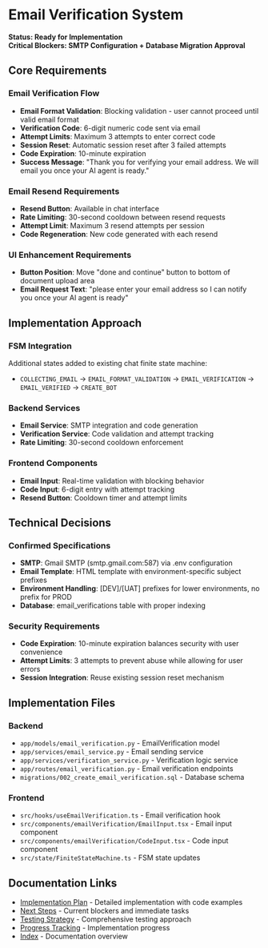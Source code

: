 # Email Verification System

**Status: Ready for Implementation**  
**Critical Blockers: SMTP Configuration + Database Migration Approval**

## Core Requirements

### Email Verification Flow
- **Email Format Validation**: Blocking validation - user cannot proceed until valid email format
- **Verification Code**: 6-digit numeric code sent via email
- **Attempt Limits**: Maximum 3 attempts to enter correct code
- **Session Reset**: Automatic session reset after 3 failed attempts
- **Code Expiration**: 10-minute expiration
- **Success Message**: "Thank you for verifying your email address. We will email you once your AI agent is ready."

### Email Resend Requirements
- **Resend Button**: Available in chat interface
- **Rate Limiting**: 30-second cooldown between resend requests
- **Attempt Limit**: Maximum 3 resend attempts per session
- **Code Regeneration**: New code generated with each resend

### UI Enhancement Requirements
- **Button Position**: Move "done and continue" button to bottom of document upload area
- **Email Request Text**: "please enter your email address so I can notify you once your AI agent is ready"

## Implementation Approach

### FSM Integration
Additional states added to existing chat finite state machine:
- `COLLECTING_EMAIL` → `EMAIL_FORMAT_VALIDATION` → `EMAIL_VERIFICATION` → `EMAIL_VERIFIED` → `CREATE_BOT`

### Backend Services
- **Email Service**: SMTP integration and code generation
- **Verification Service**: Code validation and attempt tracking
- **Rate Limiting**: 30-second cooldown enforcement

### Frontend Components
- **Email Input**: Real-time validation with blocking behavior
- **Code Input**: 6-digit entry with attempt tracking
- **Resend Button**: Cooldown timer and attempt limits

## Technical Decisions

### Confirmed Specifications
- **SMTP**: Gmail SMTP (smtp.gmail.com:587) via .env configuration
- **Email Template**: HTML template with environment-specific subject prefixes
- **Environment Handling**: [DEV]/[UAT] prefixes for lower environments, no prefix for PROD
- **Database**: email_verifications table with proper indexing

### Security Requirements
- **Code Expiration**: 10-minute expiration balances security with user convenience
- **Attempt Limits**: 3 attempts to prevent abuse while allowing for user errors
- **Session Integration**: Reuse existing session reset mechanism

## Implementation Files

### Backend
- `app/models/email_verification.py` - EmailVerification model
- `app/services/email_service.py` - Email sending service
- `app/services/verification_service.py` - Verification logic service
- `app/routes/email_verification.py` - Email verification endpoints
- `migrations/002_create_email_verification.sql` - Database schema

### Frontend
- `src/hooks/useEmailVerification.ts` - Email verification hook
- `src/components/emailVerification/EmailInput.tsx` - Email input component
- `src/components/emailVerification/CodeInput.tsx` - Code input component
- `src/state/FiniteStateMachine.ts` - FSM state updates

## Documentation Links

- [Implementation Plan](plan.md) - Detailed implementation with code examples
- [Next Steps](next-steps.md) - Current blockers and immediate tasks
- [Testing Strategy](testing.md) - Comprehensive testing approach
- [Progress Tracking](tracking.md) - Implementation progress
- [Index](index.md) - Documentation overview

